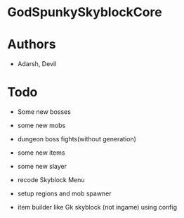 # GodSpunkySkyblockCore

# Authors
- Adarsh, Devil


# Todo

- Some new bosses

- some new mobs

- dungeon boss fights(without generation)

- some new items

- some new slayer

- recode Skyblock Menu

- setup regions and mob spawner

- item builder like Gk skyblock (not ingame) using config
